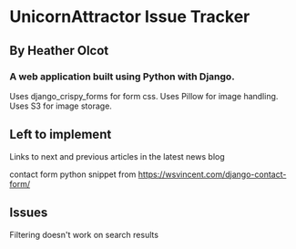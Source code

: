 # UnicornAttractor Issue Tracker

## By Heather Olcot

### A web application built using Python with Django.

Uses django_crispy_forms for form css. 
Uses Pillow for image handling.
Uses S3 for image storage.

## Left to implement
Links to next and previous articles in the latest news blog



contact form python snippet from https://wsvincent.com/django-contact-form/


## Issues
Filtering doesn't work on search results